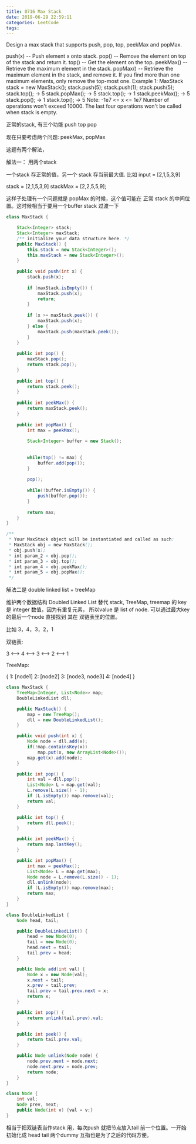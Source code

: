 ```yaml
---
title: 0716 Max Stack
date: 2019-06-29 22:59:11
categories: LeetCode
tags:
---
```


Design a max stack that supports push, pop, top, peekMax and popMax.

push(x) -- Push element x onto stack.
pop() -- Remove the element on top of the stack and return it.
top() -- Get the element on the top.
peekMax() -- Retrieve the maximum element in the stack.
popMax() -- Retrieve the maximum element in the stack, and remove it. If you find more than one maximum elements, only remove the top-most one.
Example 1:
MaxStack stack = new MaxStack();
stack.push(5); 
stack.push(1);
stack.push(5);
stack.top(); -> 5
stack.popMax(); -> 5
stack.top(); -> 1
stack.peekMax(); -> 5
stack.pop(); -> 1
stack.top(); -> 5
Note:
-1e7 <= x <= 1e7
Number of operations won't exceed 10000.
The last four operations won't be called when stack is empty.

正常的stack, 有三个功能 push top pop

现在只要考虑两个问题: peekMax, popMax

这题有两个解法，

解法一： 用两个stack

一个stack 存正常的值，另一个 stack 存当前最大值.
比如 input = [2,1,5,3,9]

stack = [2,1,5,3,9]
stackMax = [2,2,5,5,9];

这样子处理有一个问题就是
popMax 的时候，这个值可能在 正常 stack 的中间位置。这时候相当于要用一个buffer stack 过渡一下 

```java
class MaxStack {

    Stack<Integer> stack;
    Stack<Integer> maxStack;
    /** initialize your data structure here. */
    public MaxStack() {
        this.stack = new Stack<Integer>();
        this.maxStack = new Stack<Integer>();
    }
    
    public void push(int x) {
        stack.push(x);
        
        if (maxStack.isEmpty()) {
            maxStack.push(x);
            return;
        }
        
        if (x >= maxStack.peek()) {
            maxStack.push(x);
        } else {
            maxStack.push(maxStack.peek());
        } 
    }
    
    public int pop() {
        maxStack.pop();
        return stack.pop();
    }
    
    public int top() {
        return stack.peek();
    }
    
    public int peekMax() {
        return maxStack.peek();
    }
    
    public int popMax() {
        int max = peekMax();
        
        Stack<Integer> buffer = new Stack();
        
        
        while(top() != max) {
            buffer.add(pop());
        }
        
        pop();
        
        while(!buffer.isEmpty()) {
            push(buffer.pop());
        }
        
        return max;
    }
}

/**
 * Your MaxStack object will be instantiated and called as such:
 * MaxStack obj = new MaxStack();
 * obj.push(x);
 * int param_2 = obj.pop();
 * int param_3 = obj.top();
 * int param_4 = obj.peekMax();
 * int param_5 = obj.popMax();
 */
```

解法二是 double linked list + treeMap

维护两个数据结构
Doubled Linked List 替代 stack,
TreeMap, treemap 的 key 是 integer 数值，因为有重复元素， 所以value 是 list of node. 
可以通过最大key 的最后一个node 直接找到 其在 双链表里的位置。

比如 3，4，3，2，1

双链表:

3 <—> 4 <—> 3 <—> 2 <—> 1

TreeMap:

{
  1: [node1]
  2: [node2]
  3: [node3, node3]
  4: [node4]
}


```java
class MaxStack {
    TreeMap<Integer, List<Node>> map;
    DoubleLinkedList dll;

    public MaxStack() {
        map = new TreeMap();
        dll = new DoubleLinkedList();
    }

    public void push(int x) {
        Node node = dll.add(x);
        if(!map.containsKey(x))
            map.put(x, new ArrayList<Node>());
        map.get(x).add(node);
    }

    public int pop() {
        int val = dll.pop();
        List<Node> L = map.get(val);
        L.remove(L.size() - 1);
        if (L.isEmpty()) map.remove(val);
        return val;
    }

    public int top() {
        return dll.peek();
    }

    public int peekMax() {
        return map.lastKey();
    }

    public int popMax() {
        int max = peekMax();
        List<Node> L = map.get(max);
        Node node = L.remove(L.size() - 1);
        dll.unlink(node);
        if (L.isEmpty()) map.remove(max);
        return max;
    }
}

class DoubleLinkedList {
    Node head, tail;

    public DoubleLinkedList() {
        head = new Node(0);
        tail = new Node(0);
        head.next = tail;
        tail.prev = head;
    }

    public Node add(int val) {
        Node x = new Node(val);
        x.next = tail;
        x.prev = tail.prev;
        tail.prev = tail.prev.next = x;
        return x;
    }

    public int pop() {
        return unlink(tail.prev).val;
    }

    public int peek() {
        return tail.prev.val;
    }

    public Node unlink(Node node) {
        node.prev.next = node.next;
        node.next.prev = node.prev;
        return node;
    }
}

class Node {
    int val;
    Node prev, next;
    public Node(int v) {val = v;}
}
```
相当于把双链表当作stack 用，每次push 就把节点放入tail 前一个位置。一开始初始化成 head tail 两个dummy 互指也是为了之后的代码方便。
